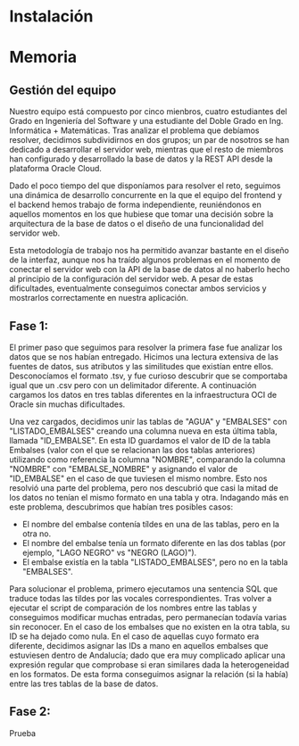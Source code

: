 # Instalación

# Memoria
## Gestión del equipo

Nuestro equipo está compuesto por cinco mienbros, cuatro estudiantes del Grado en Ingeniería del Software y una estudiante del Doble Grado en Ing. Informática + Matemáticas. Tras analizar el problema que debíamos resolver, decidimos subdividirnos en dos grupos; un par de nosotros se han dedicado a desarrollar el servidor web, mientras que el resto de miembros han configurado y desarrollado la base de datos y la REST API desde la plataforma Oracle Cloud.

Dado el poco tiempo del que disponíamos para resolver el reto, seguimos una dinámica de desarrollo concurrente en la que el equipo del frontend y el backend hemos trabajo de forma independiente, reuniéndonos en aquellos momentos en los que hubiese que tomar una decisión sobre la arquitectura de la base de datos o el diseño de una funcionalidad del servidor web.

Esta metodología de trabajo nos ha permitido avanzar bastante en el diseño de la interfaz, aunque nos ha traído algunos problemas en el momento de conectar el servidor web con la API de la base de datos al no haberlo hecho al principio de la configuración del servidor web. A pesar de estas dificultades, eventualmente conseguimos conectar ambos servicios y mostrarlos correctamente en nuestra aplicación.

## Fase 1:

El primer paso que seguimos para resolver la primera fase fue analizar los datos que se nos habían entregado. Hicimos una lectura extensiva de las fuentes de datos, sus atributos y las similitudes que existían entre ellos. Desconocíamos el formato .tsv, y fue curioso descubrir que se comportaba igual que un .csv pero con un delimitador diferente. A continuación cargamos los datos en tres tablas diferentes en la infraestructura OCI de Oracle sin muchas dificultades.

Una vez cargados, decidimos unir las tablas de "AGUA" y "EMBALSES" con "LISTADO_EMBALSES" creando una columna nueva en esta última tabla, llamada "ID_EMBALSE". En esta ID guardamos el valor de ID de la tabla Embalses (valor con el que se relacionan las dos tablas anteriores) utilizando como referencia la columna "NOMBRE", comparando la columna "NOMBRE" con "EMBALSE_NOMBRE" y asignando el valor de "ID_EMBALSE" en el caso de que tuviesen el mismo nombre. Esto nos resolvió una parte del problema, pero nos descubrió que casi la mitad de los datos no tenían el mismo formato en una tabla y otra. Indagando más en este problema, descubrimos que habían tres posibles casos:

- El nombre del embalse contenía tíldes en una de las tablas, pero en la otra no.
- El nombre del embalse tenía un formato diferente en las dos tablas (por ejemplo, "LAGO NEGRO" vs "NEGRO (LAGO)").
- El embalse existía en la tabla "LISTADO_EMBALSES", pero no en la tabla "EMBALSES".

Para solucionar el problema, primero ejecutamos una sentencia SQL que traduce todas las tildes por las vocales correspondientes. Tras volver a ejecutar el script de comparación de los nombres entre las tablas y conseguimos modificar muchas entradas, pero permanecían todavía varias sin reconocer. En el caso de los embalses que no existen en la otra tabla, su ID se ha dejado como nula. En el caso de aquellas cuyo formato era diferente, decidimos asignar las IDs a mano en aquellos embalses que estuviesen dentro de Andalucía; dado que era muy complicado aplicar una expresión regular que comprobase si eran similares dada la heterogeneidad en los formatos. De esta forma conseguimos asignar la relación (si la había) entre las tres tablas de la base de datos.   

## Fase 2:
Prueba


























